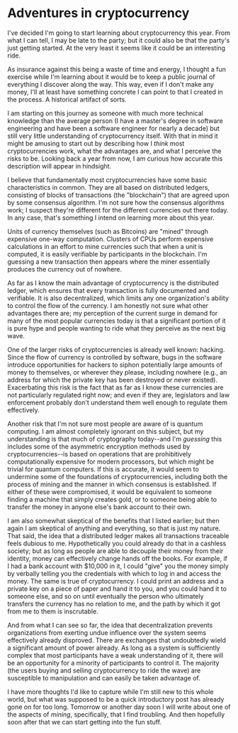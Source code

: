 # Adventures in cryptocurrency

I've decided I'm going to start learning about cryptocurrency this year. From what I can tell, I may be late to the party; but it could also be that the party's just getting started. At the very least it seems like it could be an interesting ride.

As insurance against this being a waste of time and energy, I thought a fun exercise while I'm learning about it would be to keep a public journal of everything I discover along the way. This way, even if I don't make any money, I'll at least have something concrete I can point to that I created in the process. A historical artifact of sorts.

I am starting on this journey as someone with much more technical knowledge than the average person (I have a master's degree in software engineering and have been a software engineer for nearly a decade) but still very little understanding of cryptocurrency itself. With that in mind it might be amusing to start out by describing how I *think* most cryptocurrencies work, what the advantages are, and what I perceive the risks to be. Looking back a year from now, I am curious how accurate this description will appear in hindsight.

I believe that fundamentally most cryptocurrencies have some basic characteristics in common. They are all based on distributed ledgers, consisting of blocks of transactions (the "blockchain") that are agreed upon by some consensus algorithm. I'm not sure how the consensus algorithms work; I suspect they're different for the different currencies out there today. In any case, that's something I intend on learning more about this year.

Units of currency themselves (such as Bitcoins) are "mined" through expensive one-way computation. Clusters of CPUs perform expensive calculations in an effort to mine currencies such that when a unit is computed, it is easily verifiable by participants in the blockchain. I'm guessing a new transaction then appears where the miner essentially produces the currency out of nowhere.

As far as I know the main advantage of cryptocurrency is the distributed ledger, which ensures that every transaction is fully documented and verifiable. It is also decentralized, which limits any one organization's ability to control the flow of the currency. I am honestly not sure what other advantages there are; my perception of the current surge in demand for many of the most popular currencies today is that a significant portion of it is pure hype and people wanting to ride what they perceive as the next big wave.

One of the larger risks of cryptocurrencies is already well known: hacking. Since the flow of currency is controlled by software, bugs in the software introduce opportunities for hackers to siphon potentially large amounts of money to themselves, or wherever they please, including nowhere (e.g., an address for which the private key has been destroyed or never existed). Exacerbating this risk is the fact that as far as I know these currencies are not particularly regulated right now; and even if they are, legislators and law enforcement probably don't understand them well enough to regulate them effectively.

Another risk that I'm not sure most people are aware of is quantum computing. I am almost completely ignorant on this subject, but my understanding is that much of cryptography today--and I'm *guessing* this includes some of the asymmetric encryption methods used by cryptocurrencies--is based on operations that are prohibitively computationally expensive for modern processors, but which might be trivial for quantum computers. If this is accurate, it would seem to undermine some of the foundations of cryptocurrencies, including both the process of mining and the manner in which consensus is established. If either of these were compromised, it would be equivalent to someone finding a machine that simply creates gold, or to someone being able to transfer the money in anyone else's bank account to their own.

I am also somewhat skeptical of the benefits that I listed earlier; but then again I am skeptical of anything and everything, so that is just my nature. That said, the idea that a distributed ledger makes all transactions traceable feels dubious to me. Hypothetically you could already do that in a cashless society; but as long as people are able to decouple their money from their identity, money can effectively change hands off the books. For example, if I had a bank account with $10,000 in it, I could "give" you the money simply by verbally telling you the credentials with which to log in and access the money. The same is true of cryptocurrency. I could print an address and a private key on a piece of paper and hand it to you, and you could hand it to someone else, and so on until eventually the person who ultimately transfers the currency has no relation to me, and the path by which it got from me to them is inscrutable.

And from what I can see so far, the idea that decentralization prevents organizations from exerting undue influence over the system seems effectively already disproved. There are exchanges that undoubtedly wield a significant amount of power already. As long as a system is sufficiently complex that most participants have a weak understanding of it, there will be an opportunity for a minority of participants to control it. The majority (the users buying and selling cryptocurrency to ride the wave) are susceptible to manipulation and can easily be taken advantage of.

I have more thoughts I'd like to capture while I'm still new to this whole world, but what was supposed to be a quick introductory post has already gone on for too long. Tomorrow or another day soon I will write about one of the aspects of *mining*, specifically, that I find troubling. And then hopefully soon after that we can start getting into the fun stuff.
